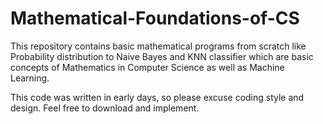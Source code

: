 # Mathematical-Foundations-of-CS
This repository contains basic mathematical programs from scratch like Probability distribution to Naive Bayes and KNN classifier which are basic concepts of Mathematics in Computer Science as well as Machine Learning.

This code was written in early days, so please excuse coding style and design. Feel free to download and implement.
